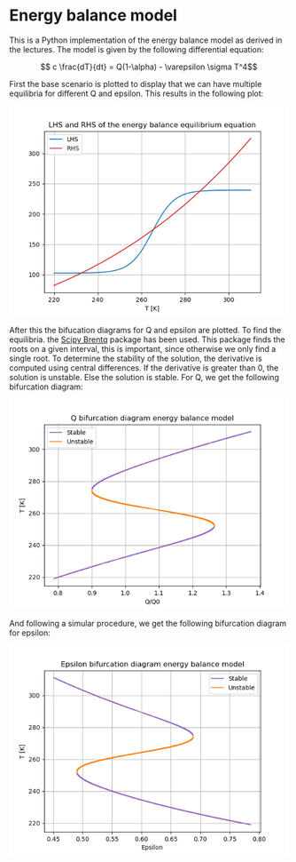 # Energy balance model
This is a Python implementation of the energy balance model as derived in the lectures. The model is given by the following differential equation:

$$ c \frac{dT}{dt} = Q(1-\alpha) - \varepsilon \sigma T^4$$


First the base scenario is plotted to display that we can have multiple equilibria for different Q and epsilon. This results in the following plot:

![alt text](BaseScenario.png)

After this the bifucation diagrams for Q and epsilon are plotted. To find the equilibria. the [Scipy Brentq](https://docs.scipy.org/doc/scipy/reference/generated/scipy.optimize.brentq.html) package has been used. This package finds the roots on a given interval, this is important, since otherwise we only find a single root. To determine the stability of the solution, the derivative is computed using central differences. If the derivative is greater than 0, the solution is unstable. Else the solution is stable. For Q, we get the following bifurcation diagram:

![alt text](Q_Bifurcation.png)

And following a simular procedure, we get the following bifurcation diagram for epsilon:

![alt text](eps_Bifurcation.png)
